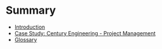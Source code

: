 # Summary

* [Introduction](introduction.md)
* [Case Study: Century Engineering - Project Management](case-study-2.md)
* [Glossary](GLOSSARY.md)

